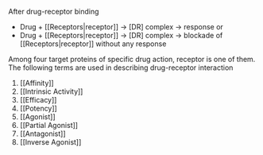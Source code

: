 After drug-receptor binding

- Drug + [[Receptors|receptor]] -> [DR] complex -> response
or
- Drug + [[Receptors|receptor]] -> [DR] complex -> blockade of [[Receptors|receptor]] without any response

Among four target proteins of specific drug action, receptor is one of them. The following terms are used in describing drug-receptor interaction

1. [[Affinity]]
2. [[Intrinsic Activity]]
3. [[Efficacy]]
4. [[Potency]]
5. [[Agonist]]
6. [[Partial Agonist]]
7. [[Antagonist]]
8. [[Inverse Agonist]]